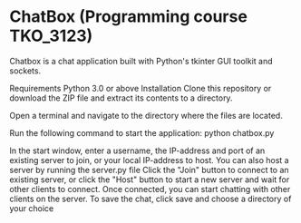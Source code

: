 # ChatBox (Programming course TKO_3123)
Chatbox is a chat application built with Python's tkinter GUI toolkit and sockets.

Requirements
Python 3.0 or above
Installation
Clone this repository or download the ZIP file and extract its contents to a directory.

Open a terminal and navigate to the directory where the files are located.

Run the following command to start the application: python chatbox.py

In the start window, enter a username, the IP-address and port of an existing server to join, or your local IP-address to host.
You can also host a server by running the server.py file 
Click the "Join" button to connect to an existing server, or click the "Host" button to start a new server and wait for other clients to connect.
Once connected, you can start chatting with other clients on the server.
To save the chat, click save and choose a directory of your choice
